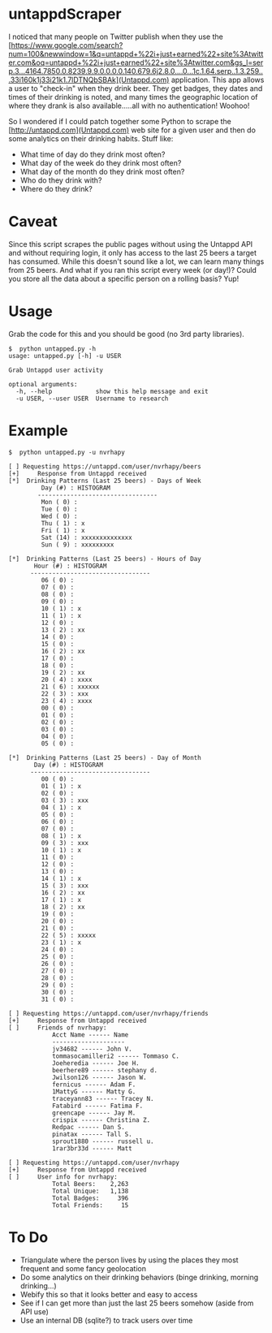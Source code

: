 # untappdScraper
I noticed that many people on Twitter publish when they use the [https://www.google.com/search?num=100&newwindow=1&q=untappd+%22i+just+earned%22+site%3Atwitter.com&oq=untappd+%22i+just+earned%22+site%3Atwitter.com&gs_l=serp.3...4164.7850.0.8239.9.9.0.0.0.0.140.679.6j2.8.0....0...1c.1.64.serp..1.3.259...33i160k1j33i21k1.7lDTNQbSBAk](Untappd.com) application. This app allows a user to "check-in" when they drink beer. They get badges, they dates and times of their drinking is noted, and many times the geographic location of where they drank is also available.....all with no authentication! Woohoo!

So I wondered if I could patch together some Python to scrape the [http://untappd.com](Untappd.com) web site for a given user and then do some analytics on their drinking habits. Stuff like:
* What time of day do they drink most often?
* What day of the week do they drink most often?
* What day of the month do they drink most often?
* Who do they drink with?
* Where do they drink?

# Caveat
Since this script scrapes the public pages without using the Untappd API and without requiring login, it only has access to the last 25 beers a target has consumed. While this doesn't sound like a lot, we can learn many things from 25 beers. And what if you ran this script every week (or day!)? Could you store all the data about a specific person on a rolling basis? Yup!

# Usage
Grab the code for this and you should be good (no 3rd party libraries).

```
$  python untapped.py -h
usage: untapped.py [-h] -u USER

Grab Untappd user activity

optional arguments:
  -h, --help            show this help message and exit
  -u USER, --user USER  Username to research
```

# Example

```
$  python untapped.py -u nvrhapy

[ ] Requesting https://untappd.com/user/nvrhapy/beers
[+]     Response from Untappd received
[*]  Drinking Patterns (Last 25 beers) - Days of Week
         Day (#) : HISTOGRAM
        ---------------------------------
         Mon ( 0) :
         Tue ( 0) :
         Wed ( 0) :
         Thu ( 1) : x
         Fri ( 1) : x
         Sat (14) : xxxxxxxxxxxxxx
         Sun ( 9) : xxxxxxxxx

[*]  Drinking Patterns (Last 25 beers) - Hours of Day
       Hour (#) : HISTOGRAM
      ---------------------------------
         06 ( 0) :
         07 ( 0) :
         08 ( 0) :
         09 ( 0) :
         10 ( 1) : x
         11 ( 1) : x
         12 ( 0) :
         13 ( 2) : xx
         14 ( 0) :
         15 ( 0) :
         16 ( 2) : xx
         17 ( 0) :
         18 ( 0) :
         19 ( 2) : xx
         20 ( 4) : xxxx
         21 ( 6) : xxxxxx
         22 ( 3) : xxx
         23 ( 4) : xxxx
         00 ( 0) :
         01 ( 0) :
         02 ( 0) :
         03 ( 0) :
         04 ( 0) :
         05 ( 0) :

[*]  Drinking Patterns (Last 25 beers) - Day of Month
       Day (#) : HISTOGRAM
      ---------------------------------
         00 ( 0) :
         01 ( 1) : x
         02 ( 0) :
         03 ( 3) : xxx
         04 ( 1) : x
         05 ( 0) :
         06 ( 0) :
         07 ( 0) :
         08 ( 1) : x
         09 ( 3) : xxx
         10 ( 1) : x
         11 ( 0) :
         12 ( 0) :
         13 ( 0) :
         14 ( 1) : x
         15 ( 3) : xxx
         16 ( 2) : xx
         17 ( 1) : x
         18 ( 2) : xx
         19 ( 0) :
         20 ( 0) :
         21 ( 0) :
         22 ( 5) : xxxxx
         23 ( 1) : x
         24 ( 0) :
         25 ( 0) :
         26 ( 0) :
         27 ( 0) :
         28 ( 0) :
         29 ( 0) :
         30 ( 0) :
         31 ( 0) :

[ ] Requesting https://untappd.com/user/nvrhapy/friends
[+]     Response from Untappd received
[ ]     Friends of nvrhapy:
            Acct Name ------ Name
            --------------------
            jv34682 ------ John V.
            tommasocamilleri2 ------ Tommaso C.
            Joeheredia ------ Joe H.
            beerhere89 ------ stephany d.
            Jwilson126 ------ Jason W.
            fernicus ------ Adam F.
            1MattyG ------ Matty G.
            traceyann83 ------ Tracey N.
            Fatabird ------ Fatima F.
            greencape ------ Jay M.
            crispix ------ Christina Z.
            Redpac ------ Dan S.
            pinatax ------ Tall S.
            sprout1880 ------ russell u.
            1rar3br33d ------ Matt

[ ] Requesting https://untappd.com/user/nvrhapy
[+]     Response from Untappd received
[ ]     User info for nvrhapy:
            Total Beers:    2,263
            Total Unique:   1,138
            Total Badges:     396
            Total Friends:     15
```

# To Do
* Triangulate where the person lives by using the places they most frequent and some fancy geolocation
* Do some analytics on their drinking behaviors (binge drinking, morning drinking...)
* Webify this so that it looks better and easy to access
* See if I can get more than just the last 25 beers somehow (aside from API use)
* Use an internal DB (sqlite?) to track users over time